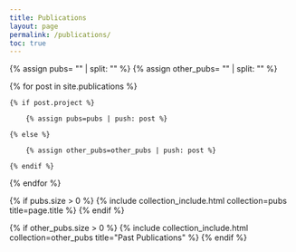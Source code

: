 ```yaml
---
title: Publications
layout: page
permalink: /publications/
toc: true
---
```


{% assign pubs= "" | split: "" %}
{% assign other_pubs= "" | split: "" %}
<!-- IF post is not apart of a project ==> display in seperate group -->
{% for post in site.publications %}
	
	{% if post.project %}
	
		{% assign pubs=pubs | push: post %}

	{% else %}

		{% assign other_pubs=other_pubs | push: post %}

	{% endif %}

{% endfor %}

{% if pubs.size > 0 %}
	{% include collection_include.html collection=pubs title=page.title %}
{% endif %}

{% if other_pubs.size > 0 %}
	{% include collection_include.html collection=other_pubs title="Past Publications" %}
{% endif %}
